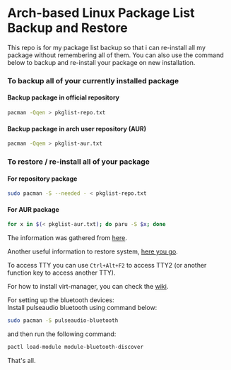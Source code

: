 # Arch-based Linux Package List Backup and Restore

This repo is for my package list backup so that i can re-install all my package without remembering all of them. You can also use the command below to backup and re-install your package on new installation.

### To backup all of your currently installed package
#### Backup package in official repository
```bash
pacman -Qqen > pkglist-repo.txt
```

#### Backup package in arch user repository (AUR)
```bash
pacman -Qqem > pkglist-aur.txt
```

### To restore / re-install all of your package
#### For repository package
```bash
sudo pacman -S --needed - < pkglist-repo.txt
```

#### For AUR package
```bash
for x in $(< pkglist-aur.txt); do paru -S $x; done
```

The information was gathered from [here](https://classicforum.manjaro.org/index.php?topic=16484.0).

Another useful information to restore system, [here you go](https://forum.manjaro.org/t/how-to-save-your-manjaro-installation-when-it-breaks/3902).

To access TTY you can use `Ctrl+Alt+F2` to access TTY2 (or another function key to access another TTY).

For how to install virt-manager, you can check the [wiki](https://github.com/bruhtus/manjaro_backup/wiki).

For setting up the bluetooth devices: <br>
Install pulseaudio bluetooth using command below:
```bash
sudo pacman -S pulseaudio-bluetooth
```
and then run the following command:
```bash
pactl load-module module-bluetooth-discover
```
That's all.
